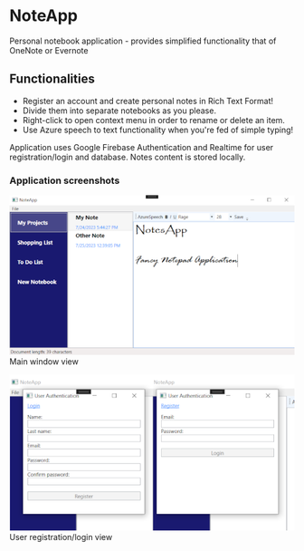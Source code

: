 # NoteApp
Personal notebook application - provides simplified functionality that of OneNote or Evernote

## Functionalities
- Register an account and create personal notes in Rich Text Format!
- Divide them into separate notebooks as you please.
- Right-click to open context menu in order to rename or delete an item.
- Use Azure speech to text functionality when you're fed of simple typing!

Application uses Google Firebase Authentication and Realtime for user registration/login and database. Notes content is stored locally.

### Application screenshots
![alt text](Screenshots/MainWindowResized.png?raw=true)
Main window view  

![alt text](Screenshots/UserAuthenticationResized.png?raw=true)
User registration/login view
